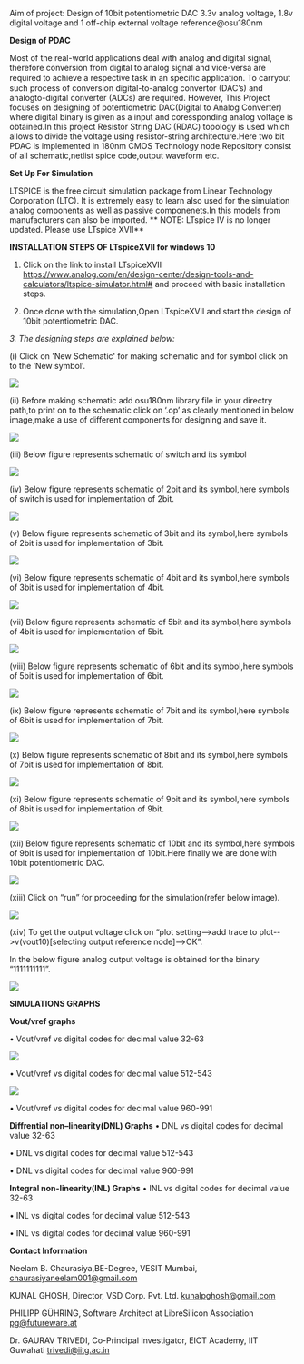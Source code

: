 Aim of project: Design of 10bit potentiometric DAC 3.3v analog voltage, 1.8v digital voltage and 1 off-chip external voltage reference@osu180nm

 **Design of PDAC**
 
 
Most of the real-world applications deal with analog and digital signal, therefore conversion from digital to analog signal and vice-versa are required to achieve a respective task in an speciﬁc application. To carryout such process of conversion digital-to-analog convertor (DAC’s) and analogto-digital converter (ADCs) are required. However, This Project  focuses on designing of potentiometric DAC(Digital to Analog Converter) where digital binary is given as a input and coressponding analog voltage is obtained.In this project Resistor String DAC (RDAC) topology is used which allows to divide the voltage using resistor-string architecture.Here two bit PDAC is implemented in 180nm CMOS Technology node.Repository consist of all schematic,netlist spice code,output waveform etc.

 **Set Up For Simulation**
 
 
 LTSPICE is the free circuit simulation package from Linear Technology Corporation (LTC). It is extremely easy to learn also used for the simulation analog components as well as passive componenets.In this models from manufacturers can also be imported.
** NOTE: LTspice IV is no longer updated. Please use LTspice XVII**

**INSTALLATION STEPS OF LTspiceXVII for windows 10**

1.	Click on the link to install LTspiceXVII https://www.analog.com/en/design-center/design-tools-and-calculators/ltspice-simulator.html# and proceed with basic installation steps.

2.	Once done with the simulation,Open LTspiceXVII and start the design of 10bit potentiometric DAC.

*3.	The designing steps are explained below:*

(i)	Click on 'New Schematic' for making schematic and for symbol click on to the ‘New symbol’.

![](Schematics/ltspicesch.png)

(ii)	 Before making schematic add osu180nm library file in your directry path,to print on to the schematic click on ‘.op’ as clearly mentioned in below image,make a use of different components for designing and save it.

![](Schematics/makingsch.png)

(iii)	Below figure represents schematic of switch and its symbol

![](Schematics/switchsy.png)

(iv)	Below figure represents schematic of 2bit and its symbol,here symbols of switch is used for implementation of 2bit.

![](Schematics/twobitsy.png)

(v)	Below figure represents schematic of 3bit and its symbol,here symbols of 2bit is used for implementation of 3bit.

![](Schematics/threebit.png)

(vi)	Below figure represents schematic of 4bit and its symbol,here symbols of 3bit is used for implementation of 4bit.

![](Schematics/fourbit.png)

(vii)	Below figure represents schematic of 5bit and its symbol,here symbols of 4bit is used for implementation of 5bit.

![](Schematics/fivebit.png)

(viii)	Below figure represents schematic of 6bit and its symbol,here symbols of 5bit is used for implementation of 6bit.

![](Schematics/sixbit.png)


(ix)	Below figure represents schematic of 7bit and its symbol,here symbols of 6bit is used for implementation of 7bit.

![](Schematics/sevenbit.png)


(x)	Below figure represents schematic of 8bit and its symbol,here symbols of 7bit is used for implementation of 8bit.

![](Schematics/eighttbit.png)



(xi)	Below figure represents schematic of 9bit and its symbol,here symbols of 8bit is used for implementation of 9bit.

![](Schematics/ninebit.png)


(xii)	Below figure represents schematic of 10bit and its symbol,here symbols of 9bit is used for implementation of 10bit.Here finally we are done with 10bit potentiometric DAC.

![](Schematics/tenbitsch.png)


(xiii)	Click on “run” for proceeding for the simulation(refer below image).

![](Schematics/simulationlt.png)


(xiv)	To get the output voltage click on “plot setting-->add trace to plot-->v(vout10)[selecting output reference node]-->OK”.

In the below figure analog output voltage is obtained for the binary “1111111111”.

![](Schematics/plot.png)


**SIMULATIONS GRAPHS**

**Vout/vref graphs**


•	Vout/vref vs digital codes for decimal value 32-63

![](10bitfinal/32to63vout.png)


•	Vout/vref vs digital codes for decimal value 512-543

![](10bitfinal/512-543vout.png)

•	Vout/vref vs digital codes for decimal value 960-991

**Diffrential non–linearity(DNL) Graphs**
•	DNL vs digital codes for decimal value 32-63

•	DNL vs digital codes for decimal value 512-543

•	DNL vs digital codes for decimal value 960-991

**Integral non-linearity(INL) Graphs**
•	INL vs digital codes for decimal value 32-63

•	INL vs digital codes for decimal value 512-543

•	INL vs digital codes for decimal value 960-991


 




**Contact Information**


Neelam B. Chaurasiya,BE-Degree, VESIT Mumbai, chaurasiyaneelam001@gmail.com

KUNAL GHOSH, Director, VSD Corp. Pvt. Ltd. kunalpghosh@gmail.com

PHILIPP GÜHRING, Software Architect at LibreSilicon Association pg@futureware.at

Dr. GAURAV TRIVEDI, Co-Principal Investigator, EICT Academy, IIT Guwahati trivedi@iitg.ac.in
